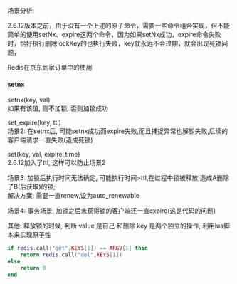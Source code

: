场景分析:

2.6.12版本之前，由于没有一个上述的原子命令，需要一些命令组合实现，但不能简单的使用setNx、expire这两个命令，因为如果setNx成功，expire命令失败时，恰好执行删除lockKey的也执行失败，key就永远不会过期，就会出现死锁问题，

Redis在京东到家订单中的使用

#### setnx

setnx(key, val)  
    如果有该值, 则不加锁, 否则加锁成功  

set_expire(key, ttl)  
    场景2: 在setnx后, 可能setnx成功而expire失败,而且捕捉异常也解锁失败,后续的客户端请求一直失败(造成死锁)

set(key, val, expire_time)  
    2.6.12加入了ttl, 这样可以防止场景2  

场景3: 加锁后执行时间无法确定, 可能执行时间>ttl,在过程中锁被释放,造成A删除了B(后获取)的锁;  
        解决方案: 需要一直renew,设为auto_renewable  

场景4: 事务场景, 加锁之后未获得锁的客户端还一直expire(这是代码的问题)

其他: 释放锁的时候, 判断 value 是自己 和删除 key 是两个独立的操作, 利用lua脚本来实现原子性
~~~lua
if redis.call("get",KEYS[1]) == ARGV[1] then
    return redis.call("del",KEYS[1])
else
    return 0
end
~~~
